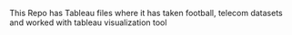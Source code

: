 This Repo has Tableau files where it has taken football, telecom datasets and worked with tableau visualization tool
